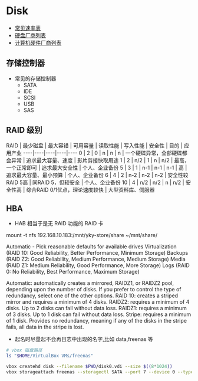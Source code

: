 # Disk

* [常见速率表](https://en.wikipedia.org/wiki/List_of_device_bit_rates)
* [硬盘厂商列表](https://en.wikipedia.org/wiki/List_of_defunct_hard_disk_manufacturers)
* [计算机硬件厂商列表](https://en.wikipedia.org/wiki/List_of_computer_hardware_manufacturers)

## 存储控制器

* 常见的存储控制器
  * SATA
  * IDE
  * SCSI
  * USB
  * SAS


## RAID 级别

RAID | 最少磁盘 | 最大容错 | 可用容量 | 读取性能 | 写入性能 | 安全性 | 目的 | 应用产业
----|----|----|----|----
0 | 2 | 0 | n | n | n | 一个硬碟异常，全部硬碟都会异常 | 追求最大容量、速度 | 影片剪接快取用途
1 | 2 | n/2 | 1 | n | n/2 | 最高，一个正常即可 | 追求最大安全性 | 个人、企业备份
5 | 3 | 1 | n-1 | n-1 | n-1 | 高 | 追求最大容量、最小预算 | 个人、企业备份
6 | 4 | 2 | n-2 | n-2 | n-2 | 安全性较RAID 5高 | 同RAID 5，但较安全 | 个人、企业备份
10 | 4 | n/2 | n/2 | n | n/2 | 安全性高 | 综合RAID 0/1优点，理论速度较快 | 大型资料库、伺服器

## HBA

* HAB 相当于是无 RAID 功能的 RAID 卡


mount -t nfs 192.168.10.183:/mnt/yky-store/share ~/mnt/share/

Automatic - Pick reasonable defaults for available drives
Virtualization (RAID 10: Good Reliability, Better Performance, Minimum Storage)
Backups (RAID Z2: Good Reliability, Medium Performance, Medium Storage)
Media (RAID Z1: Medium Reliability, Good Performance, More Storage)
Logs (RAID 0: No Reliability, Best Performance, Maximum Storage)

Automatic: automatically creates a mirrored, RAIDZ1, or RAIDZ2 pool, depending upon the number of disks. If you prefer to control the type of redundancy, select one of the other options.
RAID 10: creates a striped mirror and requires a minimum of 4 disks.
RAIDZ2: requires a minimum of 4 disks. Up to 2 disks can fail without data loss.
RAIDZ1: requires a minimum of 3 disks. Up to 1 disk can fail without data loss.
Stripe: requires a minimum of 1 disk. Provides no redundancy, meaning if any of the disks in the stripe fails, all data in the stripe is lost.

* 起名时尽量起不会再日志中出现的名字,比如 data,freenas 等



```bash
# vbox 磁盘路径
ls "$HOME/VirtualBox VMs/freenas"

vbox createhd disk --filename $PWD/disk0.vdi --size $((8*1024))
vbox storageattach freenas --storagectl SATA --port 7 --device 0 --type hdd --medium $PWD/disk1.vdi
```
